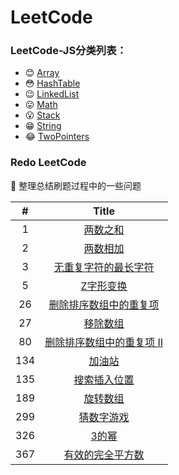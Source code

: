 # LeetCode
### LeetCode-JS分类列表：

+ :blush:   ​[Array](./notes/Array)
+ :flushed:   ​[HashTable](./notes/HashTable)
+ :wink:   ​[LinkedList](./notes/LinkedList)
+ :stuck_out_tongue:   ​[Math](./notes/Math)
+ :open_mouth:   ​[Stack](./notes/Stack)
+ :grin:   ​[String](./notes/String)
+ :joy:   ​[TwoPointers](./notes/TwoPointers)



### Redo LeetCode

:dart:  整理总结刷题过程中的一些问题​

| #          | Title      |
| :--------: | :--------: |
| 1 | [两数之和](https://github.com/kelosun/LeetCode/blob/master/notes/q%26a1%20%E4%B8%A4%E6%95%B0%E4%B9%8B%E5%92%8C.md) |
| 2 |      [两数相加](https://github.com/kelosun/LeetCode/blob/master/notes/q%26a2%20%E4%B8%A4%E6%95%B0%E7%9B%B8%E5%8A%A0.md)      |
| 3  | [无重复字符的最长字符](https://github.com/kelosun/LeetCode/blob/master/notes/q%26a3%20%E6%97%A0%E9%87%8D%E5%A4%8D%E5%AD%97%E7%AC%A6%E7%9A%84%E6%9C%80%E9%95%BF%E5%AD%97%E7%AC%A6.md) |
| 5 |     [Z字形变换](https://github.com/kelosun/LeetCode/blob/master/notes/q%26a5%20Z%E5%AD%97%E5%BD%A2%E5%8F%98%E6%8D%A2.md)     |
| 26 | [删除排序数组中的重复项](https://github.com/kelosun/LeetCode/blob/master/notes/q%2626%20%E5%88%A0%E9%99%A4%E6%8E%92%E5%BA%8F%E6%95%B0%E7%BB%84%E4%B8%AD%E7%9A%84%E9%87%8D%E5%A4%8D%E9%A1%B9.md) |
| 27  |      [移除数组](https://github.com/kelosun/LeetCode/blob/master/notes/q%2627%20%E7%A7%BB%E9%99%A4%E5%85%83%E7%B4%A0.md)      |
| 80| [删除排序数组中的重复项 Ⅱ](https://github.com/kelosun/LeetCode/blob/master/notes/q%2680%20%E5%88%A0%E9%99%A4%E6%8E%92%E5%BA%8F%E6%95%B0%E7%BB%84%E4%B8%AD%E7%9A%84%E9%87%8D%E5%A4%8D%E9%A1%B9%20II.md) |
| 134| [加油站](https://github.com/kelosun/LeetCode/blob/master/notes/q%26a134%20%E5%8A%A0%E6%B2%B9%E7%AB%99.md) |
| 135| [搜索插入位置](https://github.com/kelosun/LeetCode/blob/master/notes/q%26a135%20%E6%90%9C%E7%B4%A2%E6%8F%92%E5%85%A5%E4%BD%8D%E7%BD%AE.md) |
| 189| [旋转数组](https://github.com/kelosun/LeetCode/blob/master/notes/q%26a%20189%20%E6%97%8B%E8%BD%AC%E6%95%B0%E7%BB%84.md) |
| 299| [猜数字游戏](https://github.com/kelosun/LeetCode/blob/master/notes/q%26a%20299%20%E7%8C%9C%E6%95%B0%E5%AD%97%E6%B8%B8%E6%88%8F.md) |
| 326 |    [3的幂](https://github.com/kelosun/LeetCode/blob/master/notes/q%26a326%203%E7%9A%84%E5%B9%82.md)    |
| 367 | [有效的完全平方数](https://github.com/kelosun/LeetCode/blob/master/notes/q%26a367%20%E6%9C%89%E6%95%88%E7%9A%84%E5%AE%8C%E5%85%A8%E5%B9%B3%E6%96%B9%E6%95%B0.md) |

